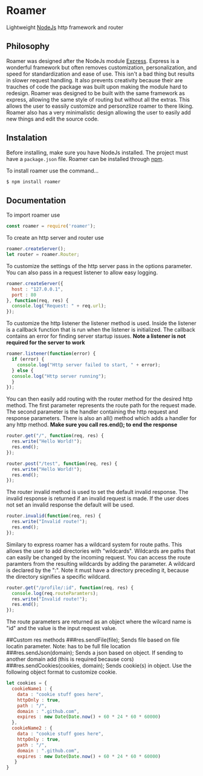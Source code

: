 # **Roamer**

Lightweight [NodeJs](https://nodejs.org/en/) http framework and router

## Philosophy
Roamer was designed after the NodeJs module [Express](https://expressjs.com/). Express is a wonderful framework but often removes customization, personalization, and speed for standardization and ease of use. This isn't a bad thing but results in slower request handling. It also prevents creativity because their are trauches of code the package was built upon making the module hard to redesign. Roamer was designed to be built with the same framework as express, allowing the same style of routing but without all the extras. This allows the user to eassily customize and personzlize roamer to there liking. Roamer also has a very minimalistic design allowing the user to easily add new things and edit the source code.

## **Instalation**
Before installing, make sure you have NodeJs installed. The project must have a `package.json` file. Roamer can be installed through [npm](https://www.npmjs.com/org).

To install roamer use the command...
```bash
$ npm install roamer
```

## Documentation
To import roamer use
```js
const roamer = require('roamer');
```
To create an http server and router use
```js
roamer.createServer();
let router = roamer.Router;
```
To customize the settings of the http server pass in the options parameter. You can also pass in a request listener to allow easy logging.
```js
roamer.createServer({
  host : "127.0.0.1",
  port : 80
}, function(req, res) {
  console.log("Request: " + req.url);
});
```
To customize the http listener the listener method is used. Inside the listener is a callback function that is run when the listener is initialized. The callback contains an error for finding server startup issues. **Note a listener is not required for the server to work**
```js
roamer.listener(function(error) {
  if (error) {
    console.log("Http server failed to start, " + error);
  } else {
  console.log("Http server running");
  }
});
```
You can then easily add routing with the router method for the desired http method. The first parameter represents the route path for the request made. The second parameter is the handler containing the http request and response parameters. There is also an all() method which adds a handler for any http method. **Make sure you call res.end(); to end the response**
```js
router.get("/", function(req, res) {
  res.write("Hello World!");
  res.end();
});

router.post("/test", function(req, res) {
  res.write("Hello World!");
  res.end();
});
```
The router invalid method is used to set the default invalid response. The invalid response is returned if an invalid request is made. If the user does not set an invalid response the default will be used.
```js
router.invalid(function(req, res) {
  res.write("Invalid route!");
  res.end();
});
```
Similary to express roamer has a wildcard system for route paths. This allows the user to add directories with "wildcards". Wildcards are paths that can easily be changed by the incoming request. You can access the route paramters from the resulting wildcards by adding the parameter. A wildcard is declared by the ":". Note it must have a directory preceding it, because the directory signifies a specific wildcard.
```js
router.get("/profile/:id", function(req, res) {
  console.log(req.routeParamters);
  res.write("Invalid route!");
  res.end();
});
```
The route parameters are returned as an object where the wilcard name is "id" and the value is the input request value. 

##Custom res methods
###res.sendFile(file);
Sends file based on file locatin parameter. Note: has to be full file location
###res.sendJson(domain);
Sends a json based on object. If sending to another domain add (this is required because cors)
###res.sendCookies(cookies, domain);
Sends cookie(s) in object. Use the following object format to customize cookie.
```js
let cookies = {
  cookieName1 : {
    data : "cookie stuff goes here",
    httpOnly : true,
    path : "/",
    domain : ".github.com",
    expires : new Date(Date.now() + 60 * 24 * 60 * 60000)
  },
  cookieName2 : {
    data : "cookie stuff goes here",
    httpOnly : true,
    path : "/",
    domain : ".github.com",
    expires : new Date(Date.now() + 60 * 24 * 60 * 60000)
   }
}
```
